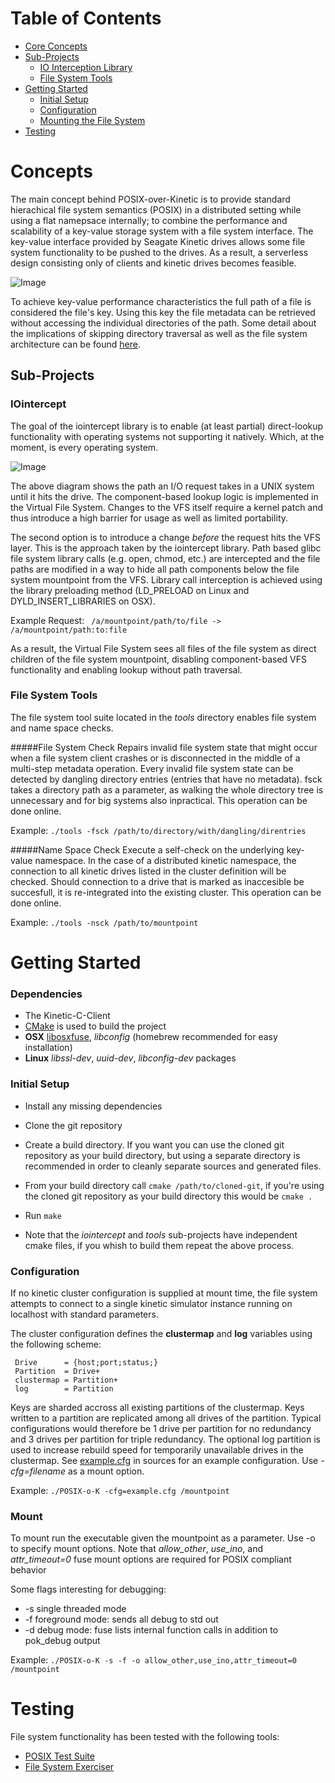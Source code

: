 # Table of Contents
  * [Core Concepts](#concepts)
  * [Sub-Projects](#sub-projects)  
    * [IO Interception Library](#iointercept)
    * [File System Tools](#file-system-tools)
  * [Getting Started](#getting-started)
    * [Initial Setup](#initial-setup)
    * [Configuration](#configuration)
    * [Mounting the File System](#mount)
  * [Testing](#testing)

# Concepts 
The main concept behind POSIX-over-Kinetic is to provide standard hierachical file system semantics (POSIX) in a distributed setting while using a flat namepsace internally; to combine the performance and scalability of a key-value storage system with a file system interface. The key-value interface provided by Seagate Kinetic drives allows some file system functionality to be pushed to the drives. As a result, a serverless design consisting only of clients and kinetic drives becomes feasible. 

![Image](../../wiki/distributed-fs.png?raw=true)

To achieve key-value performance characteristics the full path of a file is considered the file's key. Using this key the file metadata can be retrieved without accessing the individual directories of the path. Some detail about the implications of skipping directory traversal as well as the file system architecture can be found [here](ARCHITECTURE.md).


## Sub-Projects
### IOintercept 
The goal of the iointercept library is to enable (at least partial) direct-lookup functionality with operating systems not supporting it natively. Which, at the moment, is every operating system.

![Image](../../wiki/iopath.png?raw=true)

The above diagram shows the path an I/O request takes in a UNIX system until it hits the drive. The component-based lookup logic is implemented in the Virtual File System. Changes to the VFS itself require a kernel patch and thus introduce a high barrier for usage as well as limited portability. 

The second option is to introduce a change *before* the request hits the VFS layer. This is the approach taken by the iointercept library. Path based glibc file system library calls (e.g. open, chmod, etc.) are intercepted and the file paths are modified in a way to hide all path components below the file system mountpoint from the VFS. Library call interception is achieved using the library preloading method (LD_PRELOAD on Linux and DYLD_INSERT_LIBRARIES on OSX). 

Example Request: ` /a/mountpoint/path/to/file -> /a/mountpoint/path:to:file`

As a result, the Virtual File System sees all files of the file system as direct children of the file system mountpoint, disabling component-based VFS functionality and enabling lookup without path traversal. 


### File System Tools
The file system tool suite located in the *tools* directory enables file system and name space checks. 

#####File System Check 
Repairs invalid file system state that might occur when a file system client crashes or is disconnected in the middle of a multi-step metadata operation. Every invalid file system state can be detected by dangling directory entries (entries that have no metadata). fsck takes a directory path as a parameter, as walking the whole directory tree is unnecessary and for big systems also inpractical. This operation can be done online. 

Example: `./tools -fsck /path/to/directory/with/dangling/direntries` 

#####Name Space Check 
Execute a self-check on the underlying key-value namespace. In the case of a distributed kinetic namespace, the connection to all kinetic drives listed in the cluster definition will be checked. Should connection to a drive that is marked as inaccesible be succesfull, it is re-integrated into the existing cluster. This operation can be done online. 

Example: `./tools -nsck /path/to/mountpoint` 

# Getting Started
### Dependencies
+ The Kinetic-C-Client
+ [CMake](http://www.cmake.org) is used to build the project
+ **OSX** [libosxfuse](http://osxfuse.github.io), *libconfig* (homebrew recommended for easy installation) 
+ **Linux** *libssl-dev*, *uuid-dev*, *libconfig-dev* packages

### Initial Setup
+ Install any missing dependencies
+ Clone the git repository 
+ Create a build directory. If you want you can use the cloned git repository as your build directory, but using a separate directory is recommended in order to cleanly separate sources and generated files. 
+ From your build directory call `cmake /path/to/cloned-git`, if you're using the cloned git repository as your build directory this would be `cmake .` 
+ Run `make`

+ Note that the *iointercept* and *tools* sub-projects have independent cmake files, if you whish to build them repeat the above process. 

### Configuration
If no kinetic cluster configuration is supplied at mount time, the file system attempts to connect to a single kinetic simulator instance running on localhost with standard parameters. 

The cluster configuration defines the **clustermap** and **log** variables using the following scheme:

     Drive      = {host;port;status;}
     Partition  = Drive+
     clustermap = Partition+
     log        = Partition 

Keys are sharded accross all existing partitions of the clustermap. Keys written to a partition are replicated among all drives of the partition. Typical configurations would therefore be 1 drive per partition for no redundancy and 3 drives per partition for triple redundancy. The optional log partition is used to increase rebuild speed for temporarily unavailable drives in the clustermap. See [example.cfg](example.cfg) in sources for an example configuration. Use *-cfg=filename* as a mount option. 

Example: `./POSIX-o-K -cfg=example.cfg /mountpoint` 

### Mount
To mount run the executable given the mountpoint as a parameter. Use -o to specify mount options. Note that *allow_other*, *use_ino*, and *attr_timeout=0* fuse mount options are required for POSIX compliant behavior

Some flags interesting for debugging: 
+ -s single threaded mode
+ -f foreground mode: sends all debug to std out 
+ -d debug mode: fuse lists internal function calls in addition to pok_debug output


Example: `./POSIX-o-K -s -f -o allow_other,use_ino,attr_timeout=0 /mountpoint` 

# Testing
File system functionality has been tested with the following tools: 
+ [POSIX Test Suite](http://www.tuxera.com/community/posix-test-suite/)
+ [File System Exerciser](http://codemonkey.org.uk/projects/fsx/)



